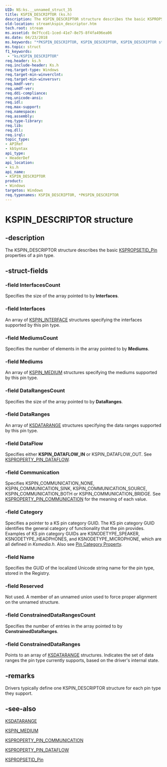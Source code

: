```yaml
---
UID: NS:ks.__unnamed_struct_35
title: KSPIN_DESCRIPTOR (ks.h)
description: The KSPIN_DESCRIPTOR structure describes the basic KSPROPSETID_Pin properties of a pin type.
old-location: stream\kspin_descriptor.htm
tech.root: stream
ms.assetid: 0e7fccd1-1ced-41e7-8e75-8f4fa496ea06
ms.date: 04/23/2018
ms.keywords: "*PKSPIN_DESCRIPTOR, KSPIN_DESCRIPTOR, KSPIN_DESCRIPTOR structure [Streaming Media Devices], PKSPIN_DESCRIPTOR, PKSPIN_DESCRIPTOR structure pointer [Streaming Media Devices], ks-struct_adeadb36-6cf2-4c36-a1b4-a7852e98303f.xml, ks/KSPIN_DESCRIPTOR, ks/PKSPIN_DESCRIPTOR, stream.kspin_descriptor"
ms.topic: struct
f1_keywords:
 - "ks/KSPIN_DESCRIPTOR"
req.header: ks.h
req.include-header: Ks.h
req.target-type: Windows
req.target-min-winverclnt: 
req.target-min-winversvr: 
req.kmdf-ver: 
req.umdf-ver: 
req.ddi-compliance: 
req.unicode-ansi: 
req.idl: 
req.max-support: 
req.namespace: 
req.assembly: 
req.type-library: 
req.lib: 
req.dll: 
req.irql: 
topic_type:
- APIRef
- kbSyntax
api_type:
- HeaderDef
api_location:
- ks.h
api_name:
- KSPIN_DESCRIPTOR
product:
- Windows
targetos: Windows
req.typenames: KSPIN_DESCRIPTOR, *PKSPIN_DESCRIPTOR
---
```


# KSPIN_DESCRIPTOR structure


## -description


The KSPIN_DESCRIPTOR structure describes the basic <a href="https://docs.microsoft.com/windows-hardware/drivers/stream/kspropsetid-pin">KSPROPSETID_Pin</a> properties of a pin type.


## -struct-fields




### -field InterfacesCount

Specifies the size of the array pointed to by <b>Interfaces</b>.


### -field Interfaces

An array of <a href="https://docs.microsoft.com/previous-versions/ff563537(v=vs.85)">KSPIN_INTERFACE</a> structures specifying the interfaces supported by this pin type.


### -field MediumsCount

Specifies the number of elements in the array pointed to by <b>Mediums</b>.


### -field Mediums

An array of <a href="https://docs.microsoft.com/previous-versions/ff563538(v=vs.85)">KSPIN_MEDIUM</a> structures specifying the mediums supported by this pin type.


### -field DataRangesCount

Specifies the size of the array pointed to by <b>DataRanges</b>.


### -field DataRanges

An array of <a href="https://docs.microsoft.com/previous-versions/ff561658(v=vs.85)">KSDATARANGE</a> structures specifying the data ranges supported by this pin type.


### -field DataFlow

Specifies either <b>KSPIN_DATAFLOW_IN</b> or KSPIN_DATAFLOW_OUT. See <a href="https://docs.microsoft.com/windows-hardware/drivers/stream/ksproperty-pin-dataflow">KSPROPERTY_PIN_DATAFLOW</a>.


### -field Communication

Specifies KSPIN_COMMUNICATION_NONE, KSPIN_COMMUNICATION_SINK, KSPIN_COMMUNICATION_SOURCE, KSPIN_COMMUNICATION_BOTH or KSPIN_COMMUNICATION_BRIDGE. See <a href="https://docs.microsoft.com/windows-hardware/drivers/stream/ksproperty-pin-communication">KSPROPERTY_PIN_COMMUNICATION</a> for the meaning of each value.


### -field Category

Specifies a pointer to a KS pin category GUID. The KS pin category GUID identifies the general category of functionality that the pin provides. Examples of KS pin category GUIDs are KSNODETYPE_SPEAKER, KSNODETYPE_HEADPHONES, and KSNODETYPE_MICROPHONE, which are all defined in <i>Ksmedia.h</i>. Also see <a href="https://docs.microsoft.com/windows-hardware/drivers/audio/pin-category-property">Pin Category Property</a>.


### -field Name

Specifies the GUID of the localized Unicode string name for the pin type, stored in the Registry.


### -field Reserved

Not used.  A member of an unnamed union used to force proper alignment on the unnamed structure.


### -field ConstrainedDataRangesCount

Specifies the number of entries in the array pointed to by <b>ConstrainedDataRanges</b>.


### -field ConstrainedDataRanges

Points to an array of <a href="https://docs.microsoft.com/previous-versions/ff561658(v=vs.85)">KSDATARANGE</a> structures. Indicates the set of data ranges the pin type currently supports, based on the driver's internal state.


## -remarks



Drivers typically define one KSPIN_DESCRIPTOR structure for each pin type they support.




## -see-also




<a href="https://docs.microsoft.com/previous-versions/ff561658(v=vs.85)">KSDATARANGE</a>



<a href="https://docs.microsoft.com/previous-versions/ff563538(v=vs.85)">KSPIN_MEDIUM</a>



<a href="https://docs.microsoft.com/windows-hardware/drivers/stream/ksproperty-pin-communication">KSPROPERTY_PIN_COMMUNICATION</a>



<a href="https://docs.microsoft.com/windows-hardware/drivers/stream/ksproperty-pin-dataflow">KSPROPERTY_PIN_DATAFLOW</a>



<a href="https://docs.microsoft.com/windows-hardware/drivers/stream/kspropsetid-pin">KSPROPSETID_Pin</a>
 

 

